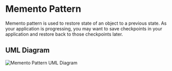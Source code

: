 # Memento Pattern

Memento pattern is used to restore state of an object to a previous state. As your application is progressing, you may want to save checkpoints in your application and restore back to those checkpoints later.

## UML Diagram
![Memento Pattern UML Diagram](https://github.com/javamultiplex/clean-code-principles-and-patterns/blob/master/src/main/java/com/javamultiplex/pattern/behavioral/uml/Memento_Design_Pattern_UML.jpg)
